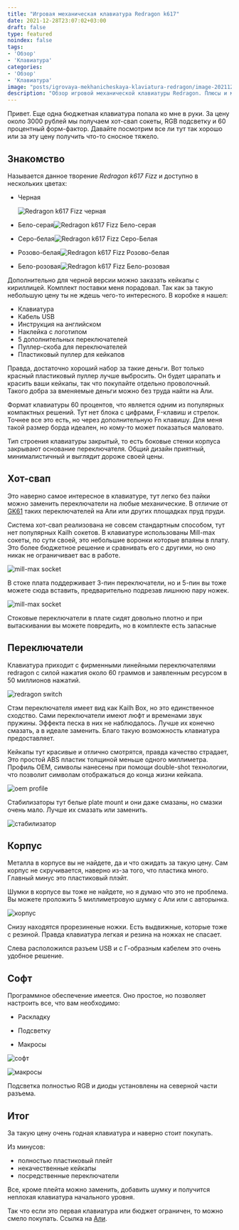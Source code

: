 ```yaml
---
title: "Игровая механическая клавиатура Redragon k617"
date: 2021-12-28T23:07:02+03:00
draft: false
type: featured
noindex: false
tags:
- 'Обзор'
- 'Клавиатура'
categories:
- 'Обзор'
- 'Клавиатура'
image: "posts/igrovaya-mekhanicheskaya-klaviatura-redragon/image-20211229214046628.png"
description: "Обзор игровой механической клавиатуры Redragon. Плюсы и минусы. "
---
```




Привет. Еще одна бюджетная клавиатура попала ко мне в руки. За цену около 3000 рублей мы получаем хот-свап сокеты, RGB подсветку и 60 процентный форм-фактор. Давайте посмотрим все ли тут так хорошо или за эту цену получить что-то сносное тяжело.

## Знакомство

Называется данное творение _*Redragon k617 Fizz*_ и доступно в нескольких цветах:

- Черная

  ![Redragon k617 Fizz черная](image-20211229214046628.png)

- Бело-серая![Redragon k617 Fizz Бело-серая](image-20211229214209262.png)

- Серо-белая![Redragon k617 Fizz Серо-Белая](image-20211229214330138.png)

- Розово-белая![Redragon k617 Fizz Розово-белая](image-20211229214440487.png)

- Бело-розовая![Redragon k617 Fizz Бело-розовая](image-20211229214609881.png)

Дополнительно для черной версии можно заказать кейкапы с кириллицей. Комплект поставки меня порадовал. Так как за такую небольшую цену ты не ждешь чего-то интересного. В коробке я нашел:

- Клавиатура
- Кабель USB
- Инструкция на английском
- Наклейка с логотипом
- 5 дополнительных переключателей
- Пуллер-скоба для переключателей
- Пластиковый пуллер для кейкапов

Правда, достаточно хороший набор за такие деньги. Вот только красный пластиковый пуллер лучше выбросить. Он будет царапать и красить ваши кейкапы, так что покупайте отдельно проволочный. Такого добра за вменяемые деньги можно без труда найти на Али.

Формат клавиатуры 60 процентов, что является одним из популярных компактных решений. Тут нет блока с цифрами, F-клавиш и стрелок. Точнее все это есть, но через дополнительную Fn клавишу. Для меня такой размер борда идеален, но кому-то может показаться маловато.

Тип строения клавиатуры закрытый, то есть боковые стенки корпуса закрывают основание переключателя. Общий дизайн приятный, минималистичный и выглядит дороже своей цены.

## Хот-свап

Это наверно самое интересное в клавиатуре, тут легко без пайки можно заменить переключатели на любые механические. В отличие от [GK61](/posts/opto-mekhanicheskaya-klaviatura-gk61-s-aliexpress/) таких переключателей на Али или других площадках пруд пруди.

Система хот-свап реализована не совсем стандартным способом, тут нет популярных Kailh сокетов. В клавиатуре использованы Mill-max сокеты, по сути своей, это небольшие воронки которые впаяны в плату. Это более бюджетное решение и сравнивать его с другими, но оно никак не ограничивает вас в работе. 

![mill-max socket](image-20211229214805355.png)

В стоке плата поддерживает 3-пин переключатели, но и 5-пин вы тоже можете сюда вставить, предварительно подрезав лишнюю пару ножек. 

![mill-max socket](image-20211229214942558.png)

Стоковые переключатели в плате сидят довольно плотно и при вытаскивании вы можете повредить, но в комплекте есть запасные

## Переключатели

Клавиатура приходит с фирменными линейными переключателями redragon с силой нажатия около 60 граммов и заявленным ресурсом в 50 миллионов нажатий.

![redragon switch](image-20211229215118877.png)

Стэм переключателя имеет вид как Kailh Box, но это единственное сходство. Сами переключатели имеют люфт и временами звук пружины. Эффекта песка в них не наблюдалось. Лучше их конечно смазать, а в идеале заменить. Благо такую возможность клавиатура предоставляет.

Кейкапы тут красивые и отлично смотрятся, правда качество страдает, Это простой ABS пластик толщиной меньше одного миллиметра. Профиль OEM, символы нанесены при помощи double-shot технологии, что позволит символам отображаться до конца жизни кейкапа.

![oem profile](image-20211229215219038.png)

Стабилизаторы тут белые plate mount и они даже смазаны, но смазки очень мало. Лучше их смазать или заменить.

![стабилизатор](image-20211229215335409.png)

## Корпус

Металла в корпусе вы не найдете, да и что ожидать за такую цену. Сам корпус не скручивается, наверно из-за того, что пластика много. Главный минус это пластиковый плэйт.

Шумки в корпусе вы тоже не найдете, но я думаю что это не проблема. Вы можете проложить 5 миллиметровую шумку с Али или с авторынка.

![корпус ](image-20211229215456517.png)

Снизу находятся прорезиненые ножки. Есть выдвижные, которые тоже с резиной. Правда клавиатура легкая и резина на ножках не спасает.

Слева расположился разъем USB и с Г-образным кабелем это очень удобное решение.

## Софт

Программное обеспечение имеется. Оно простое, но позволяет настроить все, что вам необходимо:

- Раскладку

- Подсветку

- Макросы

![софт](image-20211229215550063.png)



![макросы](image-20211229215635891.png)

Подсветка полностью RGB и диоды установлены на северной части разъема.

## Итог

За такую цену очень годная клавиатура и наверно стоит покупать.

Из минусов:

- полностью пластиковый плейт
- некачественные кейкапы
- посредственные переключатели

Все, кроме плейта можно заменить, добавить шумку и получится неплохая клавиатура начального уровня.

Так что если это первая клавиатура или бюджет ограничен, то можно смело покупать. Ссылка на [Али](https://s.click.aliexpress.com/e/_AF96oo).

 

 
